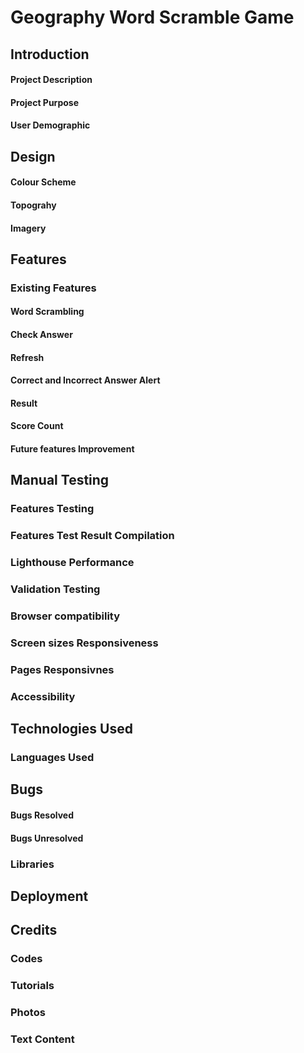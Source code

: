 # Geography Word Scramble Game
## Introduction
#### Project Description
#### Project Purpose
#### User Demographic
## Design
#### Colour Scheme
#### Topograhy
#### Imagery
## Features
### Existing Features
#### Word Scrambling
#### Check Answer
#### Refresh
#### Correct and Incorrect Answer Alert
#### Result
#### Score Count
#### Future features Improvement
## Manual Testing
### Features Testing
### Features Test Result Compilation
### Lighthouse Performance
### Validation Testing
### Browser compatibility
### Screen sizes Responsiveness 
### Pages Responsivnes
### Accessibility
## Technologies Used
### Languages Used
## Bugs
#### Bugs Resolved
#### Bugs Unresolved
### Libraries
## Deployment
## Credits
### Codes
### Tutorials
### Photos
### Text Content